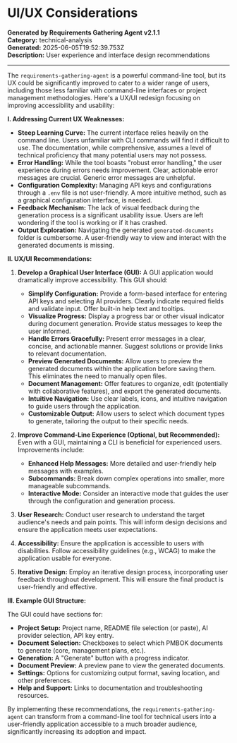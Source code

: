 # UI/UX Considerations

**Generated by Requirements Gathering Agent v2.1.1**  
**Category:** technical-analysis  
**Generated:** 2025-06-05T19:52:39.753Z  
**Description:** User experience and interface design recommendations

---

The `requirements-gathering-agent` is a powerful command-line tool, but its UX could be significantly improved to cater to a wider range of users, including those less familiar with command-line interfaces or project management methodologies.  Here's a UX/UI redesign focusing on improving accessibility and usability:


**I.  Addressing Current UX Weaknesses:**

* **Steep Learning Curve:** The current interface relies heavily on the command line.  Users unfamiliar with CLI commands will find it difficult to use.  The documentation, while comprehensive, assumes a level of technical proficiency that many potential users may not possess.
* **Error Handling:** While the tool boasts "robust error handling," the user experience during errors needs improvement.  Clear, actionable error messages are crucial.  Generic error messages are unhelpful.
* **Configuration Complexity:** Managing API keys and configurations through a `.env` file is not user-friendly.  A more intuitive method, such as a graphical configuration interface, is needed.
* **Feedback Mechanism:**  The lack of visual feedback during the generation process is a significant usability issue.  Users are left wondering if the tool is working or if it has crashed.
* **Output Exploration:** Navigating the generated `generated-documents` folder is cumbersome. A user-friendly way to view and interact with the generated documents is missing.


**II. UX/UI Recommendations:**

1. **Develop a Graphical User Interface (GUI):**  A GUI application would dramatically improve accessibility.  This GUI should:

    * **Simplify Configuration:**  Provide a form-based interface for entering API keys and selecting AI providers.  Clearly indicate required fields and validate input.  Offer built-in help text and tooltips.
    * **Visualize Progress:** Display a progress bar or other visual indicator during document generation.  Provide status messages to keep the user informed.
    * **Handle Errors Gracefully:**  Present error messages in a clear, concise, and actionable manner.  Suggest solutions or provide links to relevant documentation.
    * **Preview Generated Documents:** Allow users to preview the generated documents within the application before saving them.  This eliminates the need to manually open files.
    * **Document Management:** Offer features to organize, edit (potentially with collaborative features), and export the generated documents.
    * **Intuitive Navigation:**  Use clear labels, icons, and intuitive navigation to guide users through the application.
    * **Customizable Output:** Allow users to select which document types to generate, tailoring the output to their specific needs.


2. **Improve Command-Line Experience (Optional, but Recommended):** Even with a GUI, maintaining a CLI is beneficial for experienced users. Improvements include:

    * **Enhanced Help Messages:** More detailed and user-friendly help messages with examples.
    * **Subcommands:** Break down complex operations into smaller, more manageable subcommands.
    * **Interactive Mode:** Consider an interactive mode that guides the user through the configuration and generation process.


3. **User Research:** Conduct user research to understand the target audience's needs and pain points.  This will inform design decisions and ensure the application meets user expectations.


4. **Accessibility:**  Ensure the application is accessible to users with disabilities.  Follow accessibility guidelines (e.g., WCAG) to make the application usable for everyone.


5. **Iterative Design:**  Employ an iterative design process, incorporating user feedback throughout development.  This will ensure the final product is user-friendly and effective.


**III. Example GUI Structure:**

The GUI could have sections for:

* **Project Setup:**  Project name, README file selection (or paste), AI provider selection, API key entry.
* **Document Selection:** Checkboxes to select which PMBOK documents to generate (core, management plans, etc.).
* **Generation:**  A "Generate" button with a progress indicator.
* **Document Preview:** A preview pane to view the generated documents.
* **Settings:** Options for customizing output format, saving location, and other preferences.
* **Help and Support:** Links to documentation and troubleshooting resources.



By implementing these recommendations, the `requirements-gathering-agent` can transform from a command-line tool for technical users into a user-friendly application accessible to a much broader audience, significantly increasing its adoption and impact.
